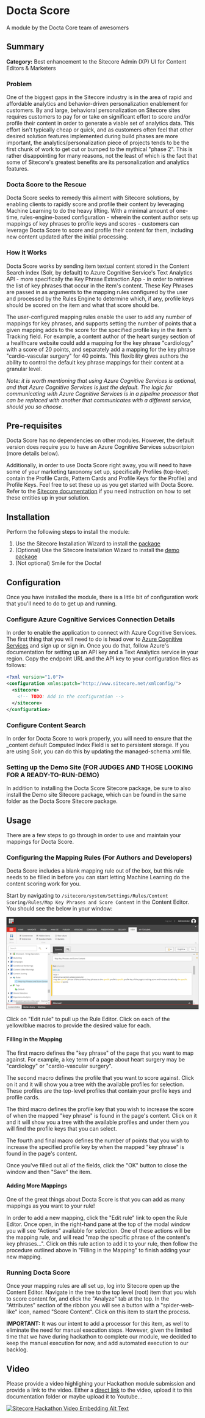 # Docta Score
A module by the Docta Core team of awesomers

## Summary

**Category:** Best enhancement to the Sitecore Admin (XP) UI for Content Editors & Marketers

### Problem 

One of the biggest gaps in the Sitecore industry is in the area of rapid and affordable analytics and behavior-driven personalization enablement for customers. By and large, behavioral personalization on Sitecore sites requires customers to pay for or take on significant effort to score and/or profile their content in order to generate a viable set of analytics data. This effort isn't typically cheap or quick, and as customers often feel that other desired solution features implemented during build phases are more important, the analytics/personalization piece of projects tends to be the first chunk of work to get cut or bumped to the mythical "phase 2". This is rather disappointing for many reasons, not the least of which is the fact that some of Sitecore's greatest benefits are its personalization and analytics features. 

### Docta Score to the Rescue

Docta Score seeks to remedy this ailment with Sitecore solutions, by enabling clients to rapidly score and profile their content by leveraging Machine Learning to do the heavy lifting. With a minimal amount of one-time, rules-engine-based configuration - wherein the content author sets up mappings of key phrases to profile keys and scores - customers can leverage Docta Score to score and profile their content for them, including new content updated after the initial processing. 

### How it Works

Docta Score works by sending item textual content stored in the Content Search index (Solr, by default) to Azure Cognitive Service's Text Analytics API - more specifically the Key Phrase Extraction App - in order to retrieve the list of key phrases that occur in the item's content. These Key Phrases are passed in as arguments to the mapping rules configured by the user and processed by the Rules Engine to determine which, if any, profile keys should be scored on the item and what that score should be. 

The user-configured mapping rules enable the user to add any number of mappings for key phrases, and supports setting the number of points that a given mapping adds to the score for the specified profile key in the item's Tracking field. For example, a content author of the heart surgey section of a healthcare website could add a mapping for the key phrase "cardiology" with a score of 20 points, and separately add a mapping for the key phrase "cardio-vascular surgery" for 40 points. This flexibility gives authors the ability to control the default key phrase mappings for their content at a granular level.

*Note: it is worth mentioning that using Azure Cognitive Services is optional, and that Azure Cognitive Services is just the default. The logic for communicating with Azure Cognitive Services is in a pipeline processor that can be replaced with another that communicates with a different service, should you so choose.*

## Pre-requisites

Docta Score has no dependencies on other modules. However, the default version does require you to have an Azure Cognitive Services subscritpion (more details below).

Additionally, in order to use Docta Score right away, you will need to have some of your marketing taxonomy set up, specifically Profiles (top-level; contain the Profile Cards, Pattern Cards and Profile Keys for the Profile) and Profile Keys. Feel free to set these up as you get started with Docta Score. Refer to the [Sitecore documentation](https://doc.sitecore.com/users/91/sitecore-experience-platform/en/create-a-profile-key-or-persona.html) if you need instruction on how to set these entities up in your solution.

## Installation

Perform the following steps to install the module:

1. Use the Sitecore Installation Wizard to install the [package](#link-to-package)
2. (Optional) Use the Sitecore Installation Wizard to install the [demo package](#link-to-demo-package)
3. (Not optional) Smile for the Docta!

## Configuration

Once you have installed the module, there is a little bit of configuration work that you'll need to do to get up and running.

### Configure Azure Cognitive Services Connection Details

In order to enable the application to connect with Azure Cognitive Services. The first thing that you will need to do is head over to [Azure Cognitive Services](https://azure.microsoft.com/en-us/services/cognitive-services/) and sign up or sign in. Once you do that, follow Azure's documentation for setting up an API key and a Text Analytics service in your region. Copy the endpoint URL and the API key to your configuration files as follows: 


```xml
<?xml version="1.0"?>
<configuration xmlns:patch="http://www.sitecore.net/xmlconfig/">
  <sitecore>
    <!-- TODO: Add in the configuration -->
  </sitecore>
</configuration>
```

### Configure Content Search

In order for Docta Score to work properly, you will need to ensure that the _content default Computed Index Field is set to persistent storage. If you are using Solr, you can do this by updating the managed-schema.xml file.  

### Setting up the Demo Site (FOR JUDGES AND THOSE LOOKING FOR A READY-TO-RUN-DEMO)

In addition to installing the Docta Score Sitecore package, be sure to also install the Demo site Sitecore package, which can be found in the same folder as the Docta Score Sitecore package. 

## Usage

There are a few steps to go through in order to use and maintain your mappings for Docta Score.

### Configuring the Mapping Rules (For Authors and Developers)

Docta Score includes a blank mapping rule out of the box, but this rule needs to be filled in before you can start letting Machine Learning do the content scoring work for you. 

Start by navigating to `/sitecore/system/Settings/Rules/Content Scoring/Rules/Map Key Phrases and Score Content` in the Content Editor. You should see the below in your window:

![Mapping Rule](images/MappingRule.png?raw=true "Mapping Rule")

Click on "Edit rule" to pull up the Rule Editor. Click on each of the yellow/blue macros to provide the desired value for each.

#### Filling in the Mapping

The first macro defines the "key phrase" of the page that you want to map against. For example, a key term of a page about heart surgery may be "cardiology" or "cardio-vascular surgery". 

The second macro defines the profile that you want to score against. Click on it and it will show you a tree with the available profiles for selection. These profiles are the top-level profiles that contain your profile keys and profile cards. 

The third macro defines the profile key that you wish to increase the score of when the mapped "key phrase" is found in the page's content. Click on it and it will show you a tree with the available profiles and under them you will find the profile keys that you can select.

The fourth and final macro defines the number of points that you wish to increase the specified profile key by when the mapped "key phrase" is found in the page's content.

Once you've filled out all of the fields, click the "OK" button to close the window and then "Save" the item.

#### Adding More Mappings

One of the great things about Docta Score is that you can add as many mappings as you want to your rule! 

In order to add a new mapping, click the "Edit rule" link to open the Rule Editor. Once open, in the right-hand pane at the top of the modal window you will see "Actions" available for selection. One of these actions will be the mapping rule, and will read "map the specific phrase of the content's key phrases...". Click on this rule action to add it to your rule, then follow the procedure outlined above in "Filling in the Mapping" to finish adding your new mapping. 

### Running Docta Score

Once your mapping rules are all set up, log into Sitecore open up the Content Editor. Navigate in the tree to the top level (root) item that you wish to score content for, and click the "Analyze" tab at the top. In the "Attributes" section of the ribbon you will see a button with a "spider-web-like" icon, named "Score Content". Click on this item to start the process. 

**IMPORTANT:** It was our intent to add a <saveItem> processor for this item, as well to eliminate the need for manual execution steps. However, given the limited time that we have during hackathon to complete our module, we decided to keep the manual execution for now, and add automated execution to our backlog. 




## Video

Please provide a video highlighing your Hackathon module submission and provide a link to the video. Either a [direct link](https://www.youtube.com/watch?v=EpNhxW4pNKk) to the video, upload it to this documentation folder or maybe upload it to Youtube...

[![Sitecore Hackathon Video Embedding Alt Text](https://img.youtube.com/vi/EpNhxW4pNKk/0.jpg)](https://www.youtube.com/watch?v=EpNhxW4pNKk)
